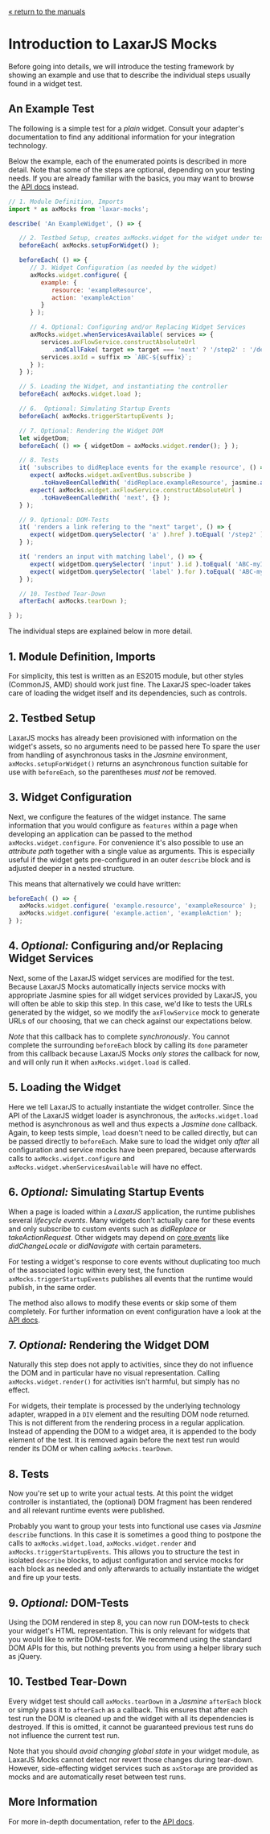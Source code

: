 [« return to the manuals](index.md)

# Introduction to LaxarJS Mocks

Before going into details, we will introduce the testing framework by showing an example and use that to describe the individual steps usually found in a widget test.


## An Example Test

The following is a simple test for a *plain* widget.
Consult your adapter's documentation to find any additional information for your integration technology.

Below the example, each of the enumerated points is described in more detail.
Note that some of the steps are optional, depending on your testing needs.
If you are already familiar with the basics, you may want to browse the [API docs](../api/laxar-mocks.md) instead.

```js
// 1. Module Definition, Imports
import * as axMocks from 'laxar-mocks';

describe( 'An ExampleWidget', () => {

   // 2. Testbed Setup, creates axMocks.widget for the widget under test
   beforeEach( axMocks.setupForWidget() );

   beforeEach( () => {
      // 3. Widget Configuration (as needed by the widget)
      axMocks.widget.configure( {
         example: {
            resource: 'exampleResource',
            action: 'exampleAction'
         }
      } );

      // 4. Optional: Configuring and/or Replacing Widget Services
      axMocks.widget.whenServicesAvailable( services => {
         services.axFlowService.constructAbsoluteUrl
            .andCallFake( target => target === 'next' ? '/step2' : '/default' );
         services.axId = suffix => `ABC-${suffix}`;
      } );
   } );

   // 5. Loading the Widget, and instantiating the controller
   beforeEach( axMocks.widget.load );

   // 6.  Optional: Simulating Startup Events
   beforeEach( axMocks.triggerStartupEvents );

   // 7. Optional: Rendering the Widget DOM
   let widgetDom;
   beforeEach( () => { widgetDom = axMocks.widget.render(); } );

   // 8. Tests
   it( 'subscribes to didReplace events for the example resource', () => {
      expect( axMocks.widget.axEventBus.subscribe )
         .toHaveBeenCalledWith( 'didReplace.exampleResource', jasmine.any( Function ) );
      expect( axMocks.widget.axFlowService.constructAbsoluteUrl )
         .toHaveBeenCalledWith( 'next', {} );
   } );

   // 9. Optional: DOM-Tests
   it( 'renders a link refering to the "next" target', () => {
      expect( widgetDom.querySelector( 'a' ).href ).toEqual( '/step2' );
   } );

   it( 'renders an input with matching label', () => {
      expect( widgetDom.querySelector( 'input' ).id ).toEqual( 'ABC-myInput' );
      expect( widgetDom.querySelector( 'label' ).for ).toEqual( 'ABC-myInput' );
   } );

   // 10. Testbed Tear-Down
   afterEach( axMocks.tearDown );

} );
```

The individual steps are explained below in more detail.


## 1. Module Definition, Imports

For simplicity, this test is written as an ES2015 module, but other styles (CommonJS, AMD) should work just fine.
The LaxarJS spec-loader takes care of loading the widget itself and its dependencies, such as controls.


## 2. Testbed Setup

LaxarJS mocks has already been provisioned with information on the widget's assets, so no arguments need to be passed here
To spare the user from handling of asynchronous tasks in the *Jasmine* environment, `axMocks.setupForWidget()` returns an asynchronous function suitable for use with `beforeEach`, so the parentheses *must not* be removed.


## 3. Widget Configuration

Next, we configure the features of the widget instance.
The same information that you would configure as `features` within a page when developing an application can be passed to the method `axMocks.widget.configure`.
For convenience it's also possible to use an *attribute path* together with a single value as arguments.
This is especially useful if the widget gets pre-configured in an outer `describe` block and is adjusted deeper in a nested structure.

This means that alternatively we could have written:

```js
beforeEach( () => {
   axMocks.widget.configure( 'example.resource', 'exampleResource' );
   axMocks.widget.configure( 'example.action', 'exampleAction' );
} );
```


## 4. *Optional:* Configuring and/or Replacing Widget Services

Next, some of the LaxarJS widget services are modified for the test.
Because LaxarJS Mocks automatically injects service mocks with appropriate Jasmine spies for all widget services provided by LaxarJS, you will often be able to skip this step.
In this case, we'd like to tests the URLs generated by the widget, so we modify the `axFlowService` mock to generate URLs of our choosing, that we can check against our expectations below.

*Note* that this callback has to complete *synchronously*.
You cannot complete the surrounding `beforeEach` block by calling its `done` parameter from this callback because LaxarJS Mocks *only stores* the callback for now, and will only run it when `axMocks.widget.load` is called.


## 5. Loading the Widget

Here we tell LaxarJS to actually instantiate the widget controller.
Since the API of the LaxarJS widget loader is asynchronous, the `axMocks.widget.load` method is asynchronous as well and thus expects a *Jasmine* `done` callback.
Again, to keep tests simple, `load` doesn't need to be called directly, but can be passed directly to `beforeEach`.
Make sure to load the widget only *after* all configuration and service mocks have been prepared, because afterwards calls to `axMocks.widget.configure` and `axMocks.widget.whenServicesAvailable` will have no effect.


## 6. *Optional:* Simulating Startup Events

When a page is loaded within a *LaxarJS* application, the runtime publishes several *lifecycle events*.
Many widgets don't actually care for these events and only subscribe to custom events such as *didReplace* or *takeActionRequest*.
Other widgets may depend on [core events](http://laxarjs.org/docs/laxar-latest/manuals/events/#pattern-reference) like *didChangeLocale* or *didNavigate* with certain parameters.

For testing a widget's response to core events without duplicating too much of the associated logic within every test, the function `axMocks.triggerStartupEvents` publishes all events that the runtime would publish, in the same order.

The method also allows to modify these events or skip some of them completely.
For further information on event configuration have a look at the [API docs](../api/laxar-mocks.md#triggerStartupEvents).


## 7. *Optional:* Rendering the Widget DOM

Naturally this step does not apply to activities, since they do not influence the DOM and in particular have no visual representation.
Calling `axMocks.widget.render()` for activities isn't harmful, but simply has no effect.

For widgets, their template is processed by the underlying technology adapter, wrapped in a `DIV` element and the resulting DOM node returned.
This is not different from the rendering process in a regular application.
Instead of appending the DOM to a widget area, it is appended to the body element of the test.
It is removed again before the next test run would render its DOM or when calling `axMocks.tearDown`.


## 8. Tests

Now you're set up to write your actual tests.
At this point the widget controller is instantiated, the (optional) DOM fragment has been rendered and all relevant runtime events were published.

Probably you want to group your tests into functional use cases via *Jasmine* `describe` functions.
In this case it is sometimes a good thing to postpone the calls to `axMocks.widget.load`, `axMocks.widget.render` and `axMocks.triggerStartupEvents`.
This allows you to structure the test in isolated `describe` blocks, to adjust configuration and service mocks for each block as needed and only afterwards to actually instantiate the widget and fire up your tests.


## 9. *Optional:* DOM-Tests

Using the DOM rendered in step 8, you can now run DOM-tests to check your widget's HTML representation.
This is only relevant for widgets that you would like to write DOM-tests for.
We recommend using the standard DOM APIs for this, but nothing prevents you from using a helper library such as jQuery.


## 10. Testbed Tear-Down

Every widget test should call `axMocks.tearDown` in a *Jasmine* `afterEach` block or simply pass it to `afterEach` as a callback.
This ensures that after each test run the DOM is cleaned up and the widget with all its dependencies is destroyed.
If this is omitted, it cannot be guaranteed previous test runs do not influence the current test run.

Note that you should *avoid changing global state* in your widget module, as LaxarJS Mocks cannot detect nor revert those changes during tear-down.
However, side-effecting widget services such as `axStorage` are provided as mocks and are automatically reset between test runs.


## More Information

For more in-depth documentation, refer to the [API docs](../api/laxar-mocks.md).

